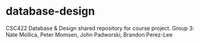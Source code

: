 # database-design
CSC422 Database &amp; Design shared repository for course project. Group 3: Nate Mollica, Peter Momsen, John Padworski, Brandon Perez-Lee

